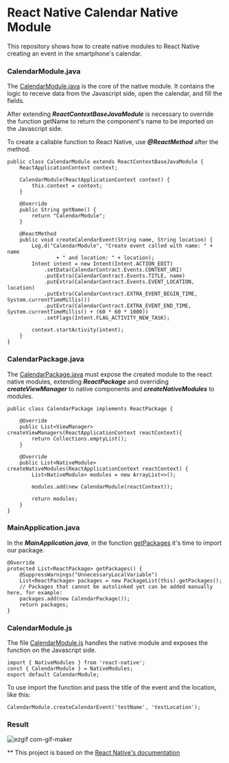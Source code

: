 # React Native Calendar Native Module

This repository shows how to create native modules to React Native creating an event in the smartphone's calendar.

### CalendarModule.java
The [CalendarModule.java](./android/app/src/main/java/com/calendarnativemodulejava/CalendarModule.java) is the core of the native module.
It contains the logic to receive data from the Javascript side, open the calendar, and fill the fields.

After extending ***ReactContextBaseJavaModule*** is necessary to override the function getName to return the component's name to be imported on the Javascript side.

To create a callable function to React Native, use ***@ReactMethod*** after the method.

```
public class CalendarModule extends ReactContextBaseJavaModule {
    ReactApplicationContext context;

    CalendarModule(ReactApplicationContext context) {
        this.context = context;
    }

    @Override
    public String getName() {
        return "CalendarModule";
    }

    @ReactMethod
    public void createCalendarEvent(String name, String location) {
        Log.d("CalendarModule", "Create event called with name: " + name
                + " and location: " + location);
        Intent intent = new Intent(Intent.ACTION_EDIT)
            .setData(CalendarContract.Events.CONTENT_URI)
            .putExtra(CalendarContract.Events.TITLE, name)
            .putExtra(CalendarContract.Events.EVENT_LOCATION, location)
            .putExtra(CalendarContract.EXTRA_EVENT_BEGIN_TIME, System.currentTimeMillis())
            .putExtra(CalendarContract.EXTRA_EVENT_END_TIME, System.currentTimeMillis() + (60 * 60 * 1000))
            .setFlags(Intent.FLAG_ACTIVITY_NEW_TASK);

        context.startActivity(intent);
    }
}
```

### CalendarPackage.java
The [CalendarPackage.java](/android/app/src/main/java/com/calendarnativemodulejava/CalendarPackage.java) must expose the created module to the react native 
modules, extending ***ReactPackage*** and overriding ***createViewManager*** to native components and ***createNativeModules*** to modules.

```
public class CalendarPackage implements ReactPackage {

    @Override
    public List<ViewManager> createViewManagers(ReactApplicationContext reactContext){
        return Collections.emptyList();
    }

    @Override
    public List<NativeModule> createNativeModules(ReactApplicationContext reactContext) {
        List<NativeModule> modules = new ArrayList<>();

        modules.add(new CalendarModule(reactContext));

        return modules;
    }
}
```

### MainApplication.java
In the ***MainApplication.java***, in the function [getPackages](https://github.com/EzequielDeOliveira/react-native-calendar-java-module/blob/7df0c1241c6f19a1331fb1970ea1fae71967ddf7/android/app/src/main/java/com/calendarnativemodulejava/MainApplication.java#L28) it's time to import our package.

```
@Override
protected List<ReactPackage> getPackages() {
    @SuppressWarnings("UnnecessaryLocalVariable")
    List<ReactPackage> packages = new PackageList(this).getPackages();
    // Packages that cannot be autolinked yet can be added manually here, for example:
    packages.add(new CalendarPackage());
    return packages;
}
```

### CalendarModule.js
The file [CalendarModule.js](./CalendarModule.js) handles the native module and exposes the function on the Javascript side.
```
import { NativeModules } from 'react-native';
const { CalendarModule } = NativeModules;
export default CalendarModule;
```
To use import the function and pass the title of the event and the location, like this:
```
CalendarModule.createCalendarEvent('testName', 'testLocation');
```
### Result
![ezgif com-gif-maker](https://user-images.githubusercontent.com/37127457/167336147-8b07ef94-5afe-4eef-9a85-9be5093b9425.gif)

** This project is based on the [React Native's documentation](https://reactnative.dev/docs/native-modules-android)



